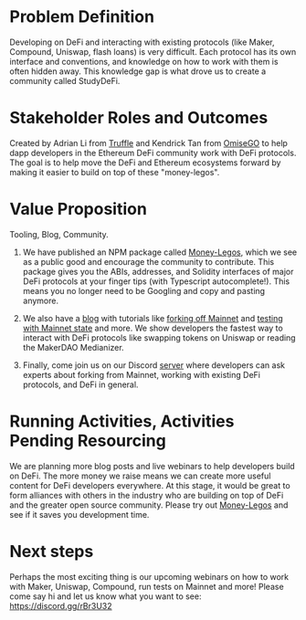 # Problem Definition

Developing on DeFi and interacting with existing protocols (like Maker, Compound, Uniswap, flash loans) is very difficult. Each protocol has its own interface and conventions, and knowledge on how to work with them is often hidden away. This knowledge gap is what drove us to create a community called StudyDeFi.

# Stakeholder Roles and Outcomes

Created by Adrian Li from [Truffle](https://www.trufflesuite.com/) and Kendrick Tan from [OmiseGO](https://omisego.co/) to help dapp developers in the Ethereum DeFi community work with DeFi protocols. The goal is to help move the DeFi and Ethereum ecosystems forward by making it easier to build on top of these "money-legos".

# Value Proposition

Tooling, Blog, Community.

1. We have published an NPM package called [Money-Legos](https://github.com/studydefi/money-legos), which we see as a public good and encourage the community to contribute. This package gives you the ABIs, addresses, and Solidity interfaces of major DeFi protocols at your finger tips (with Typescript autocomplete!). This means you no longer need to be Googling and copy and pasting anymore.

2. We also have a [blog](http://studydefi.com/) with tutorials like [forking off Mainnet](https://studydefi.com/forking-off-mainnet/) and [testing with Mainnet state](https://studydefi.com/testing-on-mainnet/) and more. We show developers the fastest way to interact with DeFi protocols like swapping tokens on Uniswap or reading the MakerDAO Medianizer.

3. Finally, come join us on our Discord [server](discord.gg/rBr3U32) where developers can ask experts about forking from Mainnet, working with existing DeFi protocols, and DeFi in general.

# Running Activities, Activities Pending Resourcing

We are planning more blog posts and live webinars to help developers build on DeFi. The more money we raise means we can create more useful content for DeFi developers everywhere. At this stage, it would be great to form alliances with others in the industry who are building on top of DeFi and the greater open source community. Please try out [Money-Legos](https://money-legos.studydefi.com/) and see if it saves you development time.

# Next steps

Perhaps the most exciting thing is our upcoming webinars on how to work with Maker, Uniswap, Compound, run tests on Mainnet and more! Please come say hi and let us know what you want to see: https://discord.gg/rBr3U32
